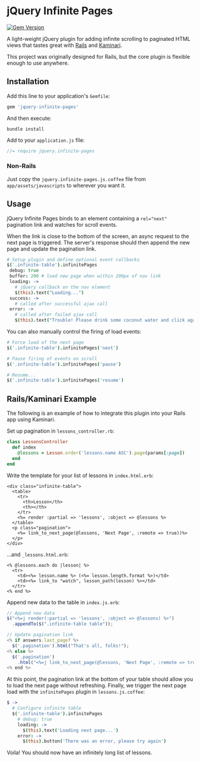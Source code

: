 jQuery Infinite Pages
=====================

[![Gem Version](https://badge.fury.io/rb/jquery-infinite-pages.svg)](http://badge.fury.io/rb/jquery-infinite-pages)

A light-weight jQuery plugin for adding infinite scrolling to paginated HTML views
that tastes great with [Rails](https://github.com/rails/rails) and
[Kaminari](https://github.com/amatsuda/kaminari).

This project was originally designed for Rails, but the core plugin is flexible
enough to use anywhere.

Installation
------------

Add this line to your application's `Gemfile`:
```ruby
gem 'jquery-infinite-pages'
```

And then execute:
```
bundle install
```

Add to your `application.js` file:
```javascript
//= require jquery.infinite-pages
```

### Non-Rails

Just copy the `jquery.infinite-pages.js.coffee` file from `app/assets/javascripts` to
wherever you want it.

Usage
-----
jQuery Infinite Pages binds to an element containing a `rel="next"` pagination link and
watches for scroll events.

When the link is close to the bottom of the screen, an async request to the next page
is triggered. The server's response should then append the new page and update the
pagination link.

```coffeescript
# Setup plugin and define optional event callbacks
$('.infinite-table').infinitePages
 debug: true
 buffer: 200 # load new page when within 200px of nav link
 loading: ->
   # jQuery callback on the nav element
   $(this).text("Loading...")
 success: ->
   # called after successful ajax call
 error: ->
   # called after failed ajax call
   $(this).text("Trouble! Please drink some coconut water and click again")
```

You can also manually control the firing of load events:

```coffeescript
# Force load of the next page
$('.infinite-table').infinitePages('next')

# Pause firing of events on scroll
$('.infinite-table').infinitePages('pause')

# Resume...
$('.infinite-table').infinitePages('resume')
```

Rails/Kaminari Example
----------------------

The following is an example of how to integrate this plugin into your Rails app
using Kaminari.

Set up pagination in `lessons_controller.rb`:

```ruby
class LessonsController
  def index
    @lessons = Lesson.order('lessons.name ASC').page(params[:page])
  end
end
```

Write the template for your list of lessons in `index.html.erb`:

```erb
<div class="infinite-table">
  <table>
    <tr>
      <th>Lesson</th>
      <th></th>
    </tr>
    <%= render :partial => 'lessons', :object => @lessons %>
  </table>
  <p class="pagination">
    <%= link_to_next_page(@lessons, 'Next Page', :remote => true))%>
  </p>
</div>
```

...and `_lessons.html.erb`:

```erb
<% @lessons.each do |lesson| %>
  <tr>
    <td><%= lesson.name %> (<%= lesson.length.format %>)</td>
    <td><%= link_to "watch", lesson_path(lesson) %></td>
  </tr>
<% end %>
```

Append new data to the table in `index.js.erb`:

```javascript
// Append new data
$("<%=j render(:partial => 'lessons', :object => @lessons) %>")
  .appendTo($(".infinite-table table"));

// Update pagination link
<% if answers.last_page? %>
  $('.pagination').html("That's all, folks!");
<% else %>
  $('.pagination')
    .html("<%=j link_to_next_page(@lessons, 'Next Page', :remote => true))%>");
<% end %>
```

At this point, the pagination link at the bottom of your table should allow you
to load the next page without refreshing. Finally, we trigger the next page load
with the `infinitePages` plugin in `lessons.js.coffee`:

```coffee
$ ->
  # Configure infinite table
  $('.infinite-table').infinitePages
    # debug: true
    loading: ->
      $(this).text('Loading next page...')
    error: ->
      $(this).button('There was an error, please try again')
```

Voila! You should now have an infinitely long list of lessons.
